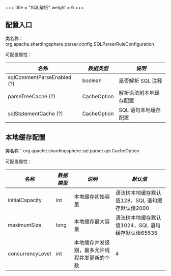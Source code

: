 +++
title = "SQL解析"
weight = 6
+++

## 配置入口

类名称：org.apache.shardingsphere.parser.config.SQLParserRuleConfiguration

可配置属性：

| *名称*                        | *数据类型*        | *说明*               |
|-----------------------------|-------------------|---------------------|
| sqlCommentParseEnabled (?)  | boolean           | 是否解析 SQL 注释     |
| parseTreeCache (?)          | CacheOption       | 解析语法树本地缓存配置  |
| sqlStatementCache (?)       | CacheOption       | SQL 语句本地缓存配置    |

## 本地缓存配置

类名称：org.apache.shardingsphere.sql.parser.api.CacheOption

可配置属性：

| *名称*                    | *数据类型*   | *说明*                                       | *默认值*                                    |
|-------------------------|-------------|---------------------------------------------|--------------------------------------------|
| initialCapacity         | int         | 本地缓存初始容量                               | 语法树本地缓存默认值128，SQL 语句缓存默认值2000   |
| maximumSize             | long        | 本地缓存最大容量                               | 语法树本地缓存默认值1024，SQL 语句缓存默认值65535 |
| concurrencyLevel        | int         | 本地缓存并发级别，最多允许线程并发更新的个数        | 4                                          |
